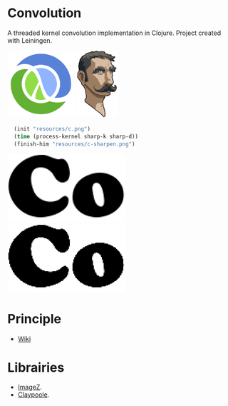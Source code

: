 # Convolution
A threaded kernel convolution implementation in Clojure. Project created with Leiningen.

<img src="doc/Clojure_logo.png" height="150"> <img src="doc/leiningen.jpg" height="150">


```clojure
  (init "resources/c.png")
  (time (process-kernel sharp-k sharp-d))
  (finish-him "resources/c-sharpen.png")
```

<img src="doc/crop_c.png" height="154" > <img src="doc/crop_c_sharpen.png" height="154">


# Principle
- [Wiki](https://en.wikipedia.org/wiki/Kernel_(image_processing))

# Librairies
- [ImageZ](https://github.com/mikera/imagez).
- [Claypoole](https://github.com/clj-commons/claypoole).
